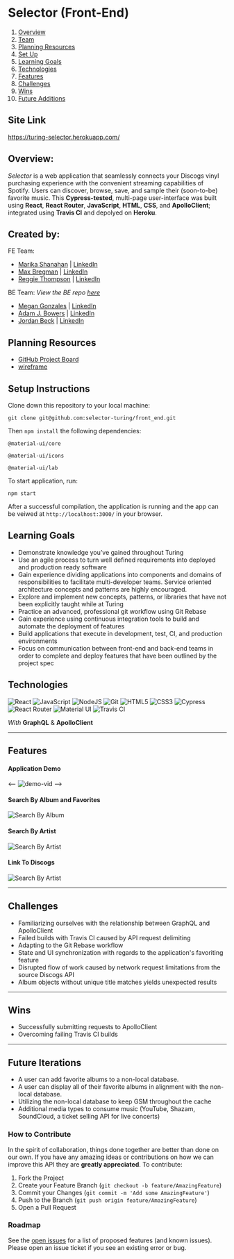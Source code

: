 
# Selector (Front-End)

1. [Overview](#overview)
2. [Team](#create-by)
3. [Planning Resources](#planning-resources)
4. [Set Up](#setup-instructions)
5. [Learning Goals](#learning-goals)
6. [Technologies](#technologies)
7. [Features](#features)
8. [Challenges](#challenges)
9. [Wins](#wins)
10. [Future Additions](#future-iterations)

## Site Link
https://turing-selector.herokuapp.com/

## Overview:

_Selector_ is a web application that seamlessly connects your Discogs vinyl purchasing experience with the convenient streaming capabilities of Spotify. Users can discover, browse, save, and sample their (soon-to-be) favorite music. This __Cypress-tested__, multi-page user-interface was built using __React__, __React Router__, __JavaScript__, __HTML__, __CSS__, and __ApolloClient__; integrated using __Travis CI__ and depolyed on __Heroku__.

## Created by:
FE Team:
- [Marika Shanahan](https://github.com/monshan) | [LinkedIn](https://www.linkedin.com/in/marika-shanahan/)
- [Max Bregman](https://github.com/Max9545) | [LinkedIn](https://www.linkedin.com/in/max-bregman-216063203/)
- [Reggie Thompson](https://github.com/rdtho2525) | [LinkedIn](https://www.linkedin.com/in/reggie-thompson-136979137/)

BE Team:
_View the BE repo [here](https://github.com/selector-turing/back_end)_

- [Megan Gonzales](https://github.com/MGonzales26) | [LinkedIn](https://www.linkedin.com/in/megan-e-gonzales/)
- [Adam J. Bowers](https://github.com/Pragmaticpraxis37) | [LinkedIn](https://www.linkedin.com/in/adam-bowers-06a871209/)
- [Jordan Beck](https://github.com/jordanfbeck0528) | [LinkedIn](https://www.linkedin.com/in/jordan-f-beck/)


## Planning Resources

* [GitHub Project Board](https://github.com/orgs/selector-turing/projects/1)
* [wireframe](https://user-images.githubusercontent.com/70557704/119737153-0e2bd180-be3c-11eb-96a4-a3689cf88368.png)


## Setup Instructions


Clone down this repository to your local machine:

```
git clone git@github.com:selector-turing/front_end.git
```

Then `npm install` the following dependencies:

```
@material-ui/core
```

```
@material-ui/icons
```

```
@material-ui/lab
```

To start application, run:

```
npm start
```

After a successful compilation, the application is running and the app can be veiwed at `http://localhost:3000/` in your browser.



## Learning Goals
+ Demonstrate knowledge you’ve gained throughout Turing
+ Use an agile process to turn well defined requirements into deployed and production ready software
+ Gain experience dividing applications into components and domains of responsibilities to facilitate multi-developer teams. Service oriented architecture concepts and patterns are highly encouraged.
+ Explore and implement new concepts, patterns, or libraries that have not been explicitly taught while at Turing
+ Practice an advanced, professional git workflow using Git Rebase
+ Gain experience using continuous integration tools to build and automate the deployment of features
+ Build applications that execute in development, test, CI, and production environments
+ Focus on communication between front-end and back-end teams in order to complete and deploy features that have been outlined by the project spec


## Technologies

<img alt="React" src="https://img.shields.io/badge/react%20-%2320232a.svg?&style=for-the-badge&logo=react&logoColor=%2361DAFB"/>
<img alt="JavaScript" src="https://img.shields.io/badge/javascript%20-%23323330.svg?&style=for-the-badge&logo=javascript&logoColor=%23F7DF1E"/>
<img alt="NodeJS" src="https://img.shields.io/badge/node.js%20-%2343853D.svg?&style=for-the-badge&logo=node.js&logoColor=white"/>
<img alt="Git" src="https://img.shields.io/badge/git%20-%23F05033.svg?&style=for-the-badge&logo=git&logoColor=white"/>
<img alt="HTML5" src="https://img.shields.io/badge/html5%20-%23E34F26.svg?&style=for-the-badge&logo=html5&logoColor=white"/>
<img alt="CSS3" src="https://img.shields.io/badge/css3%20-%231572B6.svg?&style=for-the-badge&logo=css3&logoColor=white"/>
<img alt="Cypress" src='https://img.shields.io/badge/cypress%20-%23404d59.svg?&style=for-the-badge&logo=Cypress&logoColor=white'/>
<img alt="React Router" src='https://img.shields.io/badge/React_Router-CA4245?style=for-the-badge&logo=react-router&logoColor=white'/>
<img alt="Material UI" src='https://img.shields.io/badge/Material--UI-0081CB?style=for-the-badge&logo=material-ui&logoColor=white'/>
<img alt="Travis CI" src='https://img.shields.io/travis/jupyterhub/jupyterhub/master?logo=travis'/>

_With_
__GraphQL__ & __ApolloClient__


---
## Features


#### Application Demo

<-- ![demo-vid](./public/AlluresDemoSelector.gif) -->

#### Search By Album and Favorites
![Search By Album](https://media.giphy.com/media/uJnJR5tiHjAO07QjSp/giphy.gif)

#### Search By Artist
![Search By Artist](https://media.giphy.com/media/CRKNKtlrhteBOTb2it/giphy.gif)

#### Link To Discogs
![Search By Artist](https://media.giphy.com/media/rGb6xRS56AvPU75tpE/giphy.gif)


---
## Challenges
+ Familiarizing ourselves with the relationship between GraphQL and ApolloClient
+ Failed builds with Travis CI caused by API request delimiting
+ Adapting to the Git Rebase workflow
+ State and UI synchronization with regards to the application's favoriting feature
+ Disrupted flow of work caused by network request limitations from the source Discogs API
+ Album objects without unique title matches yields unexpected results

---
## Wins
+ Successfully submitting requests to ApolloClient
+ Overcoming failing Travis CI builds


---
## Future Iterations
+ A user can add favorite albums to a non-local database. 
+ A user can display all of their favorite albums in alignment with the non-local database.  
+ Utilizing the non-local database to keep GSM throughout the cache
+ Additional media types to consume music (YouTube, Shazam, SoundCloud, a ticket selling API for live concerts)


### How to Contribute

In the spirit of collaboration, things done together are better than done on our own. If you have any amazing ideas or contributions on how we can improve this API they are **greatly appreciated**. To contribute:

  1. Fork the Project
  2. Create your Feature Branch (`git checkout -b feature/AmazingFeature`)
  3. Commit your Changes (`git commit -m 'Add some AmazingFeature'`)
  4. Push to the Branch (`git push origin feature/AmazingFeature`)
  5. Open a Pull Request

### Roadmap

See the [open issues](https://github.com/selector-turing/front_end/issues) for a list of proposed features (and known issues). Please open an issue ticket if you see an existing error or bug.

